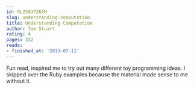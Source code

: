 ```yaml
---
id: OL25937261M
slug: understanding-computation
title: Understanding Computation
author: Tom Stuart
rating: 4
pages: 332
reads:
- finished_at: '2013-07-11'
---
```

Fun read, inspired me to try out many different toy programming ideas. I skipped over the Ruby examples because the material made sense to me without it.
